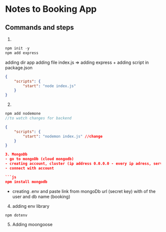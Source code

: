 # Notes to Booking App


## Commands and steps
1. 
```js
npm init -y
npm add express
```
adding dir app
adding file index.js => adding express + adding script in package.json
```json
{
    "scripts": {
        "start": "node index.js"
    }
}
```
2.
```js
npm add nodemone
//to watch changes for backend
```
```json
{
    "scripts": {
        "start": "nodemon index.js" //change
    }
}

3. MongoDb
- go to mongoDb (cloud mongodb)
- creating account, cluster (ip address 0.0.0.0 - every ip adress, server adres after deploy)
- connect with account

```js
npm install mongodb
```
- creating .env and paste link from mongoDb url (secret key) with <password> of the user and db name (booking)

4. adding env library
```js
npm dotenv
```

5. Adding moongoose
